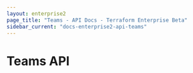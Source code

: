 ```yaml
---
layout: enterprise2
page_title: "Teams - API Docs - Terraform Enterprise Beta"
sidebar_current: "docs-enterprise2-api-teams"
---
```


# Teams API